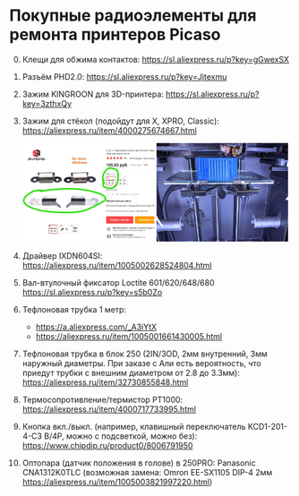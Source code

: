 # Покупные радиоэлементы для ремонта принтеров Picaso

0. Клещи для обжима контактов: https://sl.aliexpress.ru/p?key=gGwexSX

0. Разъём PHD2.0: https://sl.aliexpress.ru/p?key=Jjtexmu

0. Зажим KINGROON для 3D-принтера: https://sl.aliexpress.ru/p?key=3zthxQy

0. Зажим для стёкол (подойдут для Х, XPRO, Classic): 	https://aliexpress.ru/item/4000275674667.html <p float="left">
 	 <img src="./img/Зажим_0.jpg" width="49%" title="Зажим_0"/>
  	<img src="./img/Зажим_1.jpg" width="49%" title="Зажим_1"/>
	</p>

0. Драйвер IXDN604SI: https://aliexpress.ru/item/1005002628524804.html

0. Вал-втулочный фиксатор Loctite 601/620/648/680 https://sl.aliexpress.ru/p?key=s5b0Zo

0. Тефлоновая трубка 1 метр:

    + https://a.aliexpress.com/_A3iYtX
    + https://aliexpress.ru/item/1005001661430005.html

0. Тефлоновая трубка в блок 250 (2IN/3OD, 2мм внутренний, 3мм наружный диаметры. При заказе с Али есть вероятность, что приедут трубки с внешним диаметром от 2.8 до 3.3мм):
https://aliexpress.ru/item/32730855848.html

0. Термосопротивление/термистор PT1000: https://aliexpress.ru/item/4000717733995.html

0. Кнопка вкл./выкл. (например, клавишный переключатель KCD1-201-4-C3 B/4P, можно с подсветкой, можно без): https://www.chipdip.ru/product0/8006791950

0. Оптопара (датчик положения в голове) в 250PRO: Panasonic CNA1312K0TLC (возможная замена: Omron EE-SX1105 DIP-4 2мм https://aliexpress.ru/item/1005003821997220.html)
